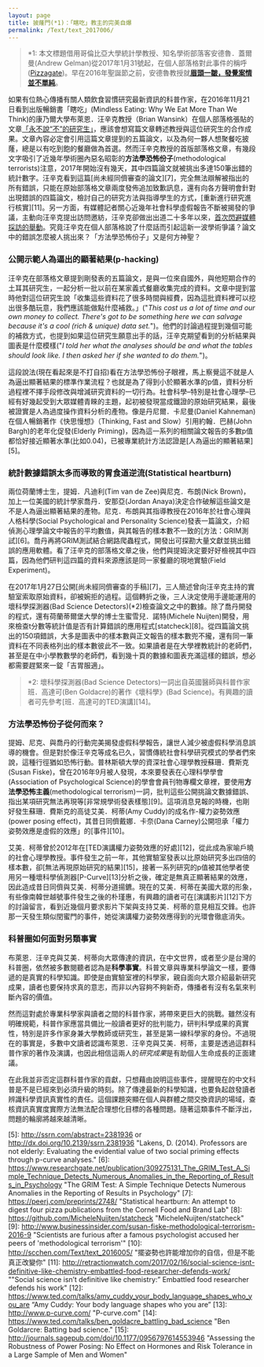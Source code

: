 ```yaml
---
layout: page
title: 披蕯門(*1)：「瞎吃」教主的完美自爆
permalink: /Text/text_2017006/
---
```


> \*1: 本文標題借用哥倫比亞大學統計學教授、知名學術部落客安德魯．蓋爾曼(Andrew Gelman)從2017年1月31號起，在個人部落格對此事件的稱呼([Pizzagate][1])。早在2016年聖誕節之前，安德魯教授就[**眉頭一皺，發覺案情並不單純**][2]。

如果有位熱心傳播有關人類飲食習慣研究最新資訊的科普作家，在2016年11月21日看到出版暢銷書「瞎吃」(Mindless Eating: Why We Eat More Than We Think)的康乃爾大學布萊恩．汪辛克教授（Brian Wansink）在個人部落格張貼的文章[「永不說“不”的研究生」][3]，應該會想寫篇文章轉述教授與這位研究生的合作成果。文章內容必定會引用這篇文章提到的五篇論文，以及為何一夥人想聚餐吃披蕯，總是以有吃到飽的餐廳做為首選。然而汪辛克教授的首版部落格文章，有幾段文字吸引了近幾年學術圈內惡名昭彰的**方法學恐怖份子**(methodological terrorists)注意，2017年開始沒有幾天，其中四篇論文就被挑出多達150筆出錯的統計數字。汪辛克看到這篇[尚未經同儕審查的論文][7]，完全無法辯解被指出的所有錯誤，只能在原始部落格文章兩度發佈追加致歉訊息，還有向各方聲明會針對出現錯誤的四篇論文，檢討自己的研究方法與指導學生的方式，[重新進行研究進行核實][11]。另一方面，有媒體記者關心近幾年社會科學虛假報告不斷被揭發的爭議，主動向汪辛克提出訪問邀紡，汪辛克卻做出出道二十多年以來，[首次閃避媒體採訪的舉動][4]。究竟汪辛克在個人部落格說了什麼話而引起這新一波學術爭議？論文中的錯誤怎麼被人挑出來？「方法學恐怖份子」又是何方神聖？


### 公開示範人為逼出的顯著結果(p-hacking)

汪辛克在部落格文章提到剛發表的五篇論文，是與一位來自國外，與他短期合作的土耳其研究生，一起分析一批以前在某家義式餐廳收集完成的資料。文章中提到當時他對這位研究生說「收集這些資料花了很多時間與經費，因為這批資料裡可以挖出很多酷玩意，我們應該能做點什麼補救。」("*This cost us a lot of time and our own money to collect. There's got to be something here we can salvage because it's a cool (rich & unique) data set.*")。他們的討論過程提到幾個可能的補救方式，也提到如果這位研究生願意出手的話，汪辛克期望看到的分析結果與圖表是什麼模樣("*I told her what the analyses should be and what the tables should look like. I then asked her if she wanted to do them.*")。  

這段說法(現在看起來是不打自招)看在方法學恐怖份子眼裡，馬上察覺這不就是人為逼出顯著結果的標準作業流程？也就是為了得到小於顯著水準的p值，資料分析過程裡不擇手段修改與增減研究資料的一切行為。社會科學–特別是社會心理學–已經有好幾起受到大眾媒體青睞的主題，起初被發現當成鐵證的原始研究結果，最後被證實是人為過度操作資料分析的產物。像是丹尼爾．卡尼曼(Daniel Kahneman)在個人暢銷著作《快思慢想》（Thinking, Fast and Slow）引用約翰．巴赫(John Bargh)的老年化促發(Elderly Priming)，因為這一系列的相關論文報告的多數p值都恰好接近顯著水準(比如0.04)，已被專業統計方法認證是[人為逼出的顯著結果][5]。

### 統計數據錯誤太多而導致的胃食道逆流(Statistical heartburn)

兩位荷蘭博士生，提姆．凡迪利(Tim van de Zee)與尼克．布朗(Nick Brown)，加上一位美國的統計學家喬丹．安那亞(Jordan Anaya)決定合作破解這些論文是不是人為逼出顯著結果的產物。尼克．布朗與其指導教授在2016年於社會心理與人格科學(Social Psychological and Personality Science)發表一篇論文，介紹偵測心理學論文中報告的平均數值，與其報告的樣本數不一致的[方法：GRIM測試][6]。喬丹再將GRIM測試結合網路爬蟲程式，開發出可探勘大量文獻並挑出錯誤的應用軟體。看了汪辛克的部落格文章之後，他們與提姆決定要好好檢視其中四篇，因為他們研判這四篇的資料來源應該是同一家餐廳的現地實驗(Field Experiment)。

在2017年1月27日公開[尚未經同儕審查的手稿][7]，三人簡述曾向汪辛克主持的實驗室索取原始資料，卻被婉拒的過程。這個轉折之後，三人決定使用手邊能運用的壞科學探測器(Bad Science Detectors)(*2)檢查論文之中的數據。除了喬丹開發的程式，還有荷蘭蒂爾堡大學的博士生蜜雪兒．諾特(Michele Nuijten)開發，用來檢查t分數等統計值是否有計算錯誤的應用程式[statcheck][8]。從四篇論文挑出的150項錯誤，大多是圖表中的樣本數與正文報告的樣本數兜不攏，還有同一筆資料在不同表格列出的樣本數彼此不一致。如果讀者是在大學裡教統計的老師們，甚至是在中小學教數學的老師們，看到幾十頁的數據和圖表充滿這樣的錯誤，想必都需要趕緊來一錠「吉胃服適」。

> \*2: 壞科學探測器(Bad Science Detectors)一詞出自英國醫師與科普作家班．高達可(Ben Goldacre)的著作《壞科學》(Bad Science)。有興趣的讀者可先參考[班．高達可的TED演講][14]。

### 方法學恐怖份子從何而來？
提姆、尼克、與喬丹的行動完美揭發虛假科學報告，讓世人減少被虛假科學消息誤導的機會。但是對於像汪辛克等成名已久，習慣傳統社會科學研究模式的學者們來說，這種行徑猶如恐怖行動。普林斯頓大學的資深社會心理學教授蘇珊．費斯克(Susan Fiske)，曾在2016年9月被人發現，本來要發表在心理科學學會(Association of Psychological Science)的學會會員刊物專欄文章裡，要使用**方法學恐怖主義**(methodological terrorism)一詞，批判這些公開挑論文數據錯誤、指出某項研究無法再現等[非常規學術發表樣態][9]。這項消息見報的時機，也剛好發生蘇珊．費斯克的高徒艾美．柯蒂(Amy Cuddy)的成名作-權力姿勢效應(power posing effect)，其昔日同儕戴娜．卡奈(Dana Carney)公開坦承「權力姿勢效應是虛假的效應」的[事件][10]。  
  
艾美．柯蒂曾於2012年在[TED演講權力姿勢效應的好處][12]，從此成為家喻戶曉的社會心理學教授。事件發生之前一年，其他實驗室發表以比原始研究多出四倍的樣本數，卻[無法再現原始研究的結果][15]，接著一系列研究的p值被其他學者使用另一種壞科學偵測器[P-Curve][13]分析之後，確定是無真正顯著結果的效應，因此造成昔日同儕與艾美．柯蒂分道揚鑣。現在的艾美．柯蒂在美國大眾的形象，有些像南韓世越號事件發生之後的朴瑾惠，有興趣的讀者可在[演講影片][12]下方的討論留言，看到近幾個月要求影片下架與支持艾美．柯蒂的意見相互交鋒。也許那一天發生類似閏蜜門的事件，她從演講權力姿勢效應得到的光環會徹底消失。  

### 科普圈如何面對另類事實

布萊恩．汪辛克與艾美．柯蒂向大眾傳達的資訊，在中文世界，或者至少是台灣的科普圈，依然被多數閱聽者認為是**科學事實**。科普文章與專業科學論文一樣，要傳遞的是真實的科學知識。即使是由實驗室裡的科學家，親自面向大眾介紹最新研究成果，讀者也要保持求真的意志，而非以內容夠不夠新奇，傳播者有沒有名氣來判斷內容的價值。  

然而這對處於專業科學家與讀者之間的科普作家，將帶來更巨大的挑戰。雖然沒有明確規範，科普作家應當具備比一般讀者更好的批判能力，研判科學成果的真實性，特別是許多作家身兼大學教師或研究生，甚至是第一線科學家的身份。不過現在的事實是，多數中文讀者認識布萊恩．汪辛克與艾美．柯蒂，主要是透過這群科普作家的著作及演講，也因此相信這兩人的*研究成果*是有助個人生命成長的正面建議。  

在此我並非否定這群科普作家的貢獻，只想藉由說明這些事件，提醒現在的中文科普是不是已經來到必須升級的時刻。除了傳達最新的科學知識，也要負起啟發讀者辨識科學資訊真實性的責任。這個課題突顯在個人與群體之間交換資訊的場域，查核資訊真實度實際方法無法配合理想化目標的各種問題。隨著這類事件不斷浮出，問題的輪廓將越來越清晰。  

[1]: http://andrewgelman.com/2017/02/03/pizzagate-curious-incident-researcher-response-people-pointing-150-errors-four-papers-2/ "Pizzagate, or the curious incident of the researcher in response to people pointing out 150 errors in four of his papers."
[2]: http://andrewgelman.com/2016/12/15/hark-hark-p-value-heavens-gate-sings/ "Hark, hark! the p-value at heaven’s gate sings."
[3]: http://www.brianwansink.com/phd-advice/the-grad-student-who-never-said-no "The grad student who never say 'no'."
[4]: http://www.chronicle.com/article/Spoiled-Science/239529 "Spoiled Science."
[5]: http://ssrn.com/abstract=2381936 or http://dx.doi.org/10.2139/ssrn.2381936 "Lakens, D. (2014). Professors are not elderly: Evaluating the evidential value of two social priming effects through p-curve analyses."
[6]: https://www.researchgate.net/publication/309275131_The_GRIM_Test_A_Simple_Technique_Detects_Numerous_Anomalies_in_the_Reporting_of_Results_in_Psychology "The GRIM Test: A Simple Technique Detects Numerous Anomalies in the Reporting of Results in Psychology" 
[7]: https://peerj.com/preprints/2748/ "Statistical heartburn: An attempt to digest four pizza publications from the Cornell Food and Brand Lab"
[8]: https://github.com/MicheleNuijten/statcheck "MicheleNuijten/statcheck"
[9]: http://www.businessinsider.com/susan-fiske-methodological-terrorism-2016-9 "Scientists are furious after a famous psychologist accused her peers of 'methodological terrorism'"
[10]: http://scchen.com/Text/text_2016005/ "擺姿勢也許能增加你的自信，但是不能真正改變你"
[11]: http://retractionwatch.com/2017/02/16/social-science-isnt-definitive-like-chemistry-embattled-food-researcher-defends-work/ ""Social science isn’t definitive like chemistry:” Embattled food researcher defends his work"
[12]: https://www.ted.com/talks/amy_cuddy_your_body_language_shapes_who_you_are “Amy Cuddy: Your body language shapes who you are”
[13]: http://www.p-curve.com/ "P-curve.com"
[14]: https://www.ted.com/talks/ben_goldacre_battling_bad_science "Ben Goldarcre: Batting bad science."
[15]: http://journals.sagepub.com/doi/10.1177/0956797614553946 "Assessing the Robustness of Power Posing: No Effect on Hormones and Risk Tolerance in a Large Sample of Men and Women"
